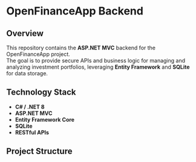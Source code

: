 # OpenFinanceApp Backend

## Overview
This repository contains the **ASP.NET MVC** backend for the OpenFinanceApp project.  
The goal is to provide secure APIs and business logic for managing and analyzing investment portfolios, leveraging **Entity Framework** and **SQLite** for data storage.

## Technology Stack
- **C# / .NET 8**
- **ASP.NET MVC**
- **Entity Framework Core**
- **SQLite** 
- **RESTful APIs** 

## Project Structure
